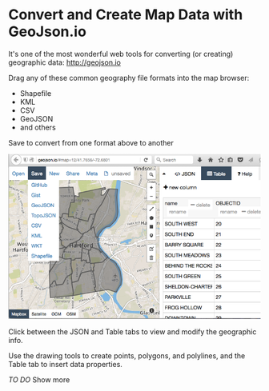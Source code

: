 # Convert and Create Map Data with GeoJson.io

It's one of the most wonderful web tools for converting (or creating) geographic data: http://geojson.io

Drag any of these common geography file formats into the map browser:
- Shapefile
- KML
- CSV
- GeoJSON
- and others

Save to convert from one format above to another

![](geojson-save-as.png)

Click between the JSON and Table tabs to view and modify the geographic info.

Use the drawing tools to create points, polygons, and polylines, and the Table tab to insert data properties.

*TO DO* Show more 
